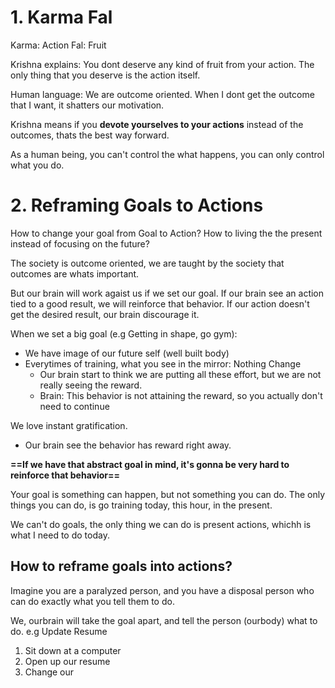 # 1. Karma Fal

Karma: Action
Fal: Fruit

Krishna explains: 
You dont deserve any kind of fruit from your action. 
The only thing that you deserve is the action itself.

Human language:
We are outcome oriented. 
When I dont get the outcome that I want, it shatters our motivation.

Krishna means if you **devote yourselves to your actions** instead of the outcomes, thats the best way forward.

As a human being, you can't control the what happens, you can only control what you do.


# 2. Reframing Goals to Actions

How to change your goal from Goal to Action?
How to living the the present instead of focusing on the future?

The society is outcome oriented, we are taught by the society that outcomes are whats important.

But our brain will work agaist us if we set our goal.
If our brain see an action tied to a good result, we will reinforce that behavior.
If our action doesn't get the desired result, our brain discourage it.

When we set a big goal (e.g  Getting in shape, go gym):
- We have image of our future self (well built body)
- Everytimes of training, what you see in the mirror: Nothing Change
	- Our brain start to think we are putting all these effort, but we are not really seeing the reward.
	- Brain: This behavior is not attaining the reward, so you actually don't need to continue

We love instant gratification.
- Our brain see the behavior has reward right away.


**==If we have that abstract goal in mind, it's gonna be very hard to reinforce that behavior==**

Your goal is something can happen, but not something you can do.
The only things you can do, is go training today, this hour, in the present.

We can't do goals, the only thing we can do is present actions, whichh is what I need to do today.

## How to reframe goals into actions?

Imagine you are a paralyzed person, and you have a disposal person who can do exactly what you tell them to do. 

We, ourbrain will take the goal apart, and tell the person (ourbody) what to do.
e.g Update Resume
1. Sit down at a computer
2. Open up our resume
3. Change our 